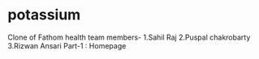 # potassium
Clone of Fathom health
team members-
1.Sahil Raj
2.Puspal chakrobarty
3.Rizwan Ansari
Part-1 : Homepage
